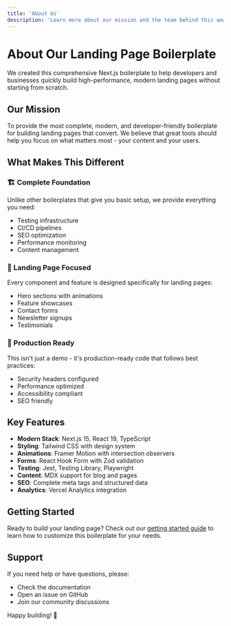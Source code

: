 ```yaml
---
title: 'About Us'
description: 'Learn more about our mission and the team behind this amazing landing page boilerplate.'
---
```


# About Our Landing Page Boilerplate

We created this comprehensive Next.js boilerplate to help developers and businesses quickly build high-performance, modern landing pages without starting from scratch.

## Our Mission

To provide the most complete, modern, and developer-friendly boilerplate for building landing pages that convert. We believe that great tools should help you focus on what matters most - your content and your users.

## What Makes This Different

### 🏗️ Complete Foundation

Unlike other boilerplates that give you basic setup, we provide everything you need:

- Testing infrastructure
- CI/CD pipelines
- SEO optimization
- Performance monitoring
- Content management

### 🎯 Landing Page Focused

Every component and feature is designed specifically for landing pages:

- Hero sections with animations
- Feature showcases
- Contact forms
- Newsletter signups
- Testimonials

### 🚀 Production Ready

This isn't just a demo - it's production-ready code that follows best practices:

- Security headers configured
- Performance optimized
- Accessibility compliant
- SEO friendly

## Key Features

- **Modern Stack**: Next.js 15, React 19, TypeScript
- **Styling**: Tailwind CSS with design system
- **Animations**: Framer Motion with intersection observers
- **Forms**: React Hook Form with Zod validation
- **Testing**: Jest, Testing Library, Playwright
- **Content**: MDX support for blog and pages
- **SEO**: Complete meta tags and structured data
- **Analytics**: Vercel Analytics integration

## Getting Started

Ready to build your landing page? Check out our [getting started guide](/blog/getting-started) to learn how to customize this boilerplate for your needs.

## Support

If you need help or have questions, please:

- Check the documentation
- Open an issue on GitHub
- Join our community discussions

Happy building! 🎉
